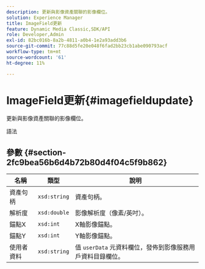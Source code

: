 ```yaml
---
description: 更新與影像資產關聯的影像欄位。
solution: Experience Manager
title: ImageField更新
feature: Dynamic Media Classic,SDK/API
role: Developer,Admin
exl-id: 82bc016b-8a2b-4811-a0b4-1e2a93add3b6
source-git-commit: 77c88d5fe20e048f6fad2bb23cb1abe090793acf
workflow-type: tm+mt
source-wordcount: '61'
ht-degree: 11%

---
```


# ImageField更新{#imagefieldupdate}

更新與影像資產關聯的影像欄位。

語法

## 參數 {#section-2fc9bea56b6d4b72b80d4f04c5f9b862}

| 名稱 | 類型 | 說明 |
|---|---|---|
| 資產句柄 | `xsd:string` | 資產句柄。 |
| 解析度 | `xsd:double` | 影像解析度（像素/英吋）。 |
| 錨點X | `xsd:int` | X軸影像錨點。 |
| 錨點Y | `xsd:int` | Y軸影像錨點。 |
| 使用者資料 | `xsd:string` | 值 `userData` 元資料欄位，發佈到影像服務用戶資料目錄欄位。 |
